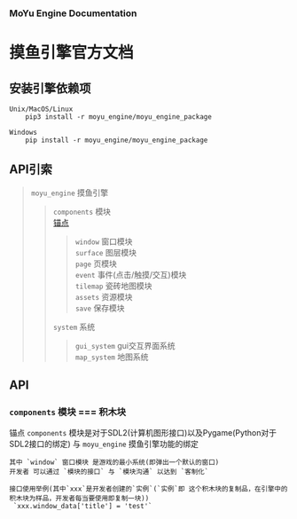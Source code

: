 
### MoYu Engine Documentation
# 摸鱼引擎官方文档

## 安装引擎依赖项

    Unix/MacOS/Linux
        pip3 install -r moyu_engine/moyu_engine_package

    Windows
        pip install -r moyu_engine/moyu_engine_package


## API引索

> `moyu_engine` 摸鱼引擎<br/>
>
>> `components` 模块<br/>
>>[锚点](#anchor)
>>> `window` 窗口模块<br/>
>>> `surface` 图层模块<br/>
>>> `page` 页模块<br/>
>>> `event` 事件(点击/触摸/交互)模块<br/>
>>> `tilemap` 瓷砖地图模块<br/>
>>> `assets` 资源模块<br/>
>>> `save` 保存模块<br/>
>>
>> `system` 系统<br/>
>>
>>> `gui_system` gui交互界面系统<br/>
>>> `map_system` 地图系统<br/>
>>

## API

### `components` 模块 === 积木块<br/>
<span id = "anchor">锚点</span>
    `components` 模块是对于SDL2(计算机图形接口)以及Pygame(Python对于SDL2接口的绑定) 与 `moyu_engine` 摸鱼引擎功能的绑定

    其中 `window` 窗口模块 是游戏的最小系统(即弹出一个默认的窗口)
    开发者 可以通过 `模块的接口` 与 `模块沟通` 以达到 `客制化`

    接口使用举例(其中`xxx`是开发者创建的`实例`(`实例`即 这个积木块的复制品，在引擎中的积木块为样品，开发者每当要使用即复制一块))
     `xxx.window_data['title'] = 'test'`